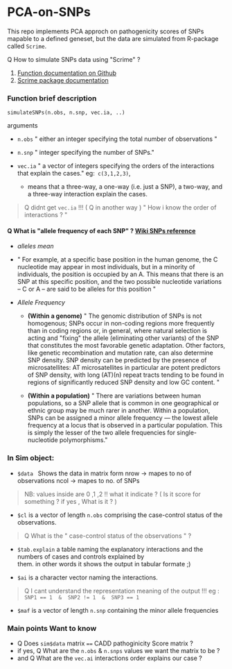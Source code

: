 # PCA-on-SNPs
This repo implements PCA approch on pathogenicity scores of SNPs mapable to a defined geneset, but the data are simulated from R-package called `Scrime`.

Q How to simulate SNPs data using "Scrime" ?

1. [ Function documentation on Github ]( https://github.com/cran/scrime/blob/master/man/simulateSNPs.Rd ) 
2. [Scrime package documentation ]( https://cran.r-project.org/web/packages/scrime/scrime.pdf )

### Function brief description

`simulateSNPs(n.obs, n.snp, vec.ia, ..)`

 arguments
  - `n.obs`
    " either an integer specifying the total number of observations "
  
  - `n.snp` 
    " integer specifying the number of SNPs."
  
  - `vec.ia`
    " a vector of integers specifying the orders of the interactions
    that explain the cases."
    eg:` c(3,1,2,3)`,
    -  means that a three-way, a one-way (i.e. just a SNP), a two-way, and a three-way interaction explain the cases.
    
> Q didnt get `vec.ia` !!! ( Q in another way )
" How i know the order of interactions ? "

#### Q What is "allele frequency of each SNP" ? [ Wiki SNPs reference ]( https://en.wikipedia.org/wiki/Single-nucleotide_polymorphism )
- _alleles mean_
 - " For example, at a specific base position in the human genome, the C nucleotide may appear in most individuals, but in a minority of individuals, the position is occupied by an A. This means that there is an SNP at this specific position, and the two possible nucleotide variations – C or A – are said to be alleles for this position "

- _Allele Frequency_
  - __(Within a genome)__
" The genomic distribution of SNPs is not homogenous; SNPs occur in non-coding regions more frequently than in coding regions or, in general, where natural selection is acting and "fixing" the allele (eliminating other variants) of the SNP that constitutes the most favorable genetic adaptation.
Other factors, like genetic recombination and mutation rate, can also determine SNP density.
SNP density can be predicted by the presence of microsatellites: AT microsatellites in particular are potent predictors of SNP density, with long (AT)(n) repeat tracts tending to be found in regions of significantly reduced SNP density and low GC content. "

  - __(Within a population)__
  " There are variations between human populations, so a SNP allele that is common in one geographical or ethnic group may be much rarer in another. Within a population, SNPs can be assigned a minor allele frequency — the lowest allele frequency at a locus that is observed in a particular population. This is simply the lesser of the two allele frequencies for single-nucleotide polymorphisms." 

### In Sim object:

- `$data `
 Shows the data in matrix form 
 nrow -> mapes to no of observations
 ncol -> mapes to no. of SNPs

> NB: values inside are 0 ,1 ,2 !! what it indicate ?
( Is it score for something ? if yes , What is it ? )

- `$cl`
  is a vector of length `n.obs` comprising the case-control status of the observations.
> Q What is the " case-control status of the observations " ?

- `$tab.explain`
  a table naming the explanatory interactions and the numbers of cases and controls explained by     
  them. in other words it shows the output in tabular formate ;)

- `$ai`
  is a character vector naming the interactions.

> Q I cant understand the representation meaning of the output !!!
eg : `SNP1 == 1  &  SNP2 != 1  &  SNP3 == 1`

- `$maf`
 is a vector of length `n.snp` containing the minor allele frequencies


### Main points Want to know 
- Q Does ` sim$data ` matrix `==` CADD pathoginicity Score matrix ?
- if yes, Q What are the `n.obs` & `n.snps` values we want the matrix to be ?
- and Q What are the `vec.ai` interactions order explains our case ?
 






